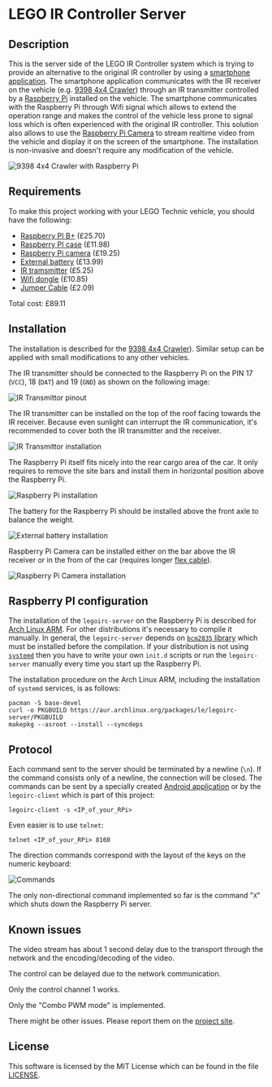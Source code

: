 LEGO IR Controller Server
=========================


Description
-----------

This is the server side of the LEGO IR Controller system which is trying to
provide an alternative to the original IR controller by using a [smartphone
application](https://github.com/jtyr/legoirc-android). The smartphone application
communicates with the IR receiver on the vehicle (e.g. [9398 4x4
Crawler](http://www.lego.com/en-gb/technic/products/speed/9398-4x4-crawler))
through an IR transmitter controlled by a [Raspberry
Pi](http://www.raspberrypi.org) installed on the vehicle. The smartphone
communicates with the Raspberry Pi through Wifi signal which allows to extend the
operation range and makes the control of the vehicle less prone to signal loss
which is often experienced with the original IR controller. This solution also
allows to use the [Raspberry Pi
Camera](http://www.raspberrypi.org/products/camera-module/) to stream realtime
video from the vehicle and display it on the screen of the smartphone. The
installation is non-invasive and doesn't require any modification of the vehicle.

![9398 4x4 Crawler with Raspberry Pi](https://raw.githubusercontent.com/jtyr/legoirc-server/master/art/car.png)


Requirements
------------

To make this project working with your LEGO Technic vehicle, you should have the
following:

- [Raspberry PI B+](http://www.amazon.co.uk/Raspberry-Pi-Desktop-700MHz-Processor/dp/B00LPESRUK) (£25.70)
- [Raspberry PI case](http://www.amazon.co.uk/Pimoroni-Ninja-PiBow-Layer-Raspberry/dp/B00DUUBSVM) (£11.98)
- [Raspberry Pi camera](http://www.amazon.co.uk/Raspberry-Pi-100003-Camera-Module/dp/B00E1GGE40) (£19.25)
- [External battery](http://www.amazon.co.uk/Ultra-Compact-Lipstick-Sized-Portable-External-Technology/dp/B005QI1A8C) (£13.99)
- [IR tramsmitter](http://www.ebay.co.uk/itm/NEW-38KHz-Digital-IR-Infrared-Sensor-Transmitter-Kit-for-Arduino-Raspberry-Pi-/131076249674) (£5.25)
- [Wifi dongle](http://www.amazon.co.uk/CSL-connector-removable-connection-particularly/dp/B00DY5ZN3W) (£10.85)
- [Jumper Cable](http://www.amazon.co.uk/Rainbow-Color-Arduino-Jumper-Appliance/dp/B00IOB9IU0) (£2.09)

Total cost: £89.11


Installation
------------

The installation is described for the [9398 4x4
Crawler](http://www.lego.com/en-gb/technic/products/speed/9398-4x4-crawler)).
Similar setup can be applied with small modifications to any other vehicles.

The IR transmitter should be connected to the Raspberry Pi on the PIN 17 (`VCC`),
18 (`DAT`) and 19 (`GND`) as shown on the following image:

![IR Transmittor pinout](https://raw.githubusercontent.com/jtyr/legoirc-server/master/art/irtx_pinout.png)

The IR transmitter can be installed on the top of the roof facing towards the IR
receiver. Because even sunlight can interrupt the IR communication, it's recommended
to cover both the IR transmitter and the receiver.

![IR Transmittor installation](https://raw.githubusercontent.com/jtyr/legoirc-server/master/art/photo_irtx.png)

The Raspberry Pi itself fits nicely into the rear cargo area of the car. It only
requires to remove the site bars and install them in horizontal position above
the Raspberry Pi.

![Raspberry Pi installation](https://raw.githubusercontent.com/jtyr/legoirc-server/master/art/photo_rpi.png)

The battery for the Raspberry Pi should be installed above the front axle to
balance the weight.

![External battery installation](https://raw.githubusercontent.com/jtyr/legoirc-server/master/art/photo_battery.png)

Raspberry Pi Camera can be installed either on the bar above the IR receiver or
in the from of the car (requires longer [flex
cable](http://www.adafruit.com/products/1730)).

![Raspberry Pi Camera installation](https://raw.githubusercontent.com/jtyr/legoirc-server/master/art/photo_camera.png)


Raspberry PI configuration
--------------------------

The installation of the `legoirc-server` on the Raspberry Pi is described for
[Arch Linux ARM](http://archlinuxarm.org/platforms/armv6/raspberry-pi). For other
distributions it's necessary to compile it manually. In general, the
`legoirc-server` depends on [`bcm2835`
library](http://www.airspayce.com/mikem/bcm2835/index.html) which must be
installed before the compilation. If your distribution is not using
[`systemd`](http://en.wikipedia.org/wiki/Systemd) then you have to write your own
`init.d` scripts or run the `legoirc-server` manually every time you start up the
Raspberry Pi.

The installation procedure on the Arch Linux ARM, including the installation of
`systemd` services, is as follows:

```
pacman -S base-devel
curl -o PKGBUILD https://aur.archlinux.org/packages/le/legoirc-server/PKGBUILD
makepkg --asroot --install --syncdeps
```


Protocol
--------

Each command sent to the server should be terminated by a newline (`\n`). If the
command consists only of a newline, the connection will be closed. The commands
can be sent by a specially created [Android
application](https://github.com/jtyr/legoirc-android) or by the `legoirc-client`
which is part of this project:

```
legoirc-client -s <IP_of_your_RPi>
```

Even easier is to use `telnet`:

```
telnet <IP_of_your_RPi> 8160
```

The direction commands correspond with the layout of the keys on the numeric
keyboard:

![Commands](https://raw.githubusercontent.com/jtyr/legoirc-server/master/art/commands.png)

The only non-directional command implemented so far is the command "`X`" which
shuts down the Raspberry Pi server.


Known issues
------------

The video stream has about 1 second delay due to the transport through the
network and the encoding/decoding of the video.

The control can be delayed due to the network communication.

Only the control channel 1 works.

Only the "Combo PWM mode" is implemented.

There might be other issues. Please report them on the [project
site](https://github.com/jtyr/legoirc-server).


License
-------

This software is licensed by the MIT License which can be found in the file
[LICENSE](http://github.com/jtyr/legoirc-server/blob/master/LICENSE).
